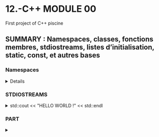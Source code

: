 # 12.-C++ MODULE 00
First project of C++ piscine

## SUMMARY : Namespaces, classes, fonctions membres, stdiostreams, listes d’initialisation, static, const, et autres bases


### Namespaces


<details>
< summary> It's a local scope </summary>
 
> Namespaces provide a method for preventing name conflicts in large projects.
>
> Symbols declared inside a namespace block are placed in a named scope that prevents them from being mistaken for identically-named 
>
> symbols in other scopes.
</details>



### STDIOSTREAMS
<details>
<summary>std::cout << "HELLO WORLD !" << std::endl </summary>

 

> *std::cout <<
> *std::cin >> buff
> *std::cout << "You entered" <<buff<< std::endl 
> *std::endl = passage à la ligne

> *using std::cout;  => pour juste ecrire cout*

 

</details>



### PART

<details>
<summary> </summary>

 
</details>
